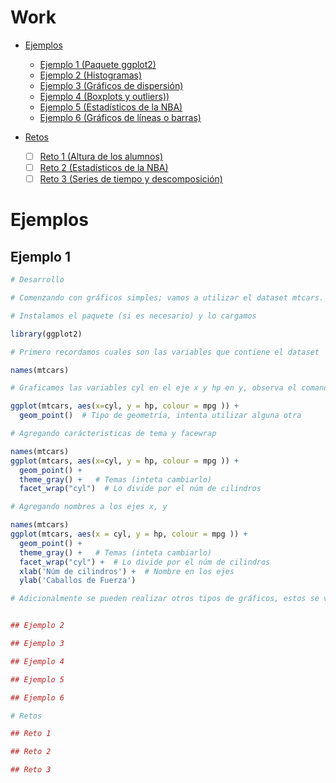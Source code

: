 # Work

* [Ejemplos](#Ejemplos)
  * [Ejemplo 1 (Paquete ggplot2)](#Ejemplo-1)
  * [Ejemplo 2 (Histogramas)](#Ejemplo-2)
  * [Ejemplo 3 (Gráficos de dispersión)](#Ejemplo-3)
  * [Ejemplo 4 (Boxplots y outliers))](#Ejemplo-4)
  * [Ejemplo 5 (Estadísticos de la NBA)](#Ejemplo-5)
  * [Ejemplo 6 (Gráficos de líneas o barras)](#Ejemplo-6)
  
* [Retos](#Retos)
  * [ ] [Reto 1 (Altura de los alumnos)](#Reto-1)
  * [ ] [Reto 2 (Estadísticos de la NBA)](#Reto-2)
  * [ ] [Reto 3 (Series de tiempo y descomposición)](#Reto-3)
  
# Ejemplos

## Ejemplo 1

```r
# Desarrollo

# Comenzando con gráficos simples; vamos a utilizar el dataset mtcars.

# Instalamos el paquete (si es necesario) y lo cargamos

library(ggplot2)

# Primero recordamos cuales son las variables que contiene el dataset

names(mtcars)

# Graficamos las variables cyl en el eje x y hp en y, observa el comando geom_point()

ggplot(mtcars, aes(x=cyl, y = hp, colour = mpg )) + 
  geom_point()  # Tipo de geometría, intenta utilizar alguna otra

# Agregando carácteristicas de tema y facewrap

names(mtcars)
ggplot(mtcars, aes(x=cyl, y = hp, colour = mpg )) + 
  geom_point() +   
  theme_gray() +   # Temas (inteta cambiarlo)
  facet_wrap("cyl")  # Lo divide por el núm de cilindros

# Agregando nombres a los ejes x, y

names(mtcars)
ggplot(mtcars, aes(x = cyl, y = hp, colour = mpg )) + 
  geom_point() +   
  theme_gray() +   # Temas (inteta cambiarlo)
  facet_wrap("cyl") +  # Lo divide por el núm de cilindros
  xlab('Núm de cilindros') +  # Nombre en los ejes
  ylab('Caballos de Fuerza')

# Adicionalmente se pueden realizar otros tipos de gráficos, estos se verán en los próximos ejemplos.```


## Ejemplo 2

## Ejemplo 3

## Ejemplo 4

## Ejemplo 5

## Ejemplo 6

# Retos

## Reto 1

## Reto 2

## Reto 3
